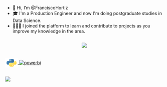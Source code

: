 - 👋 Hi, I’m @FranciscoHortiz
- 🎓 I'm a Production Engineer and now I'm doing postgraduate studies in Data Science.
- 👨🏻‍💻 I joined the platform to learn and contribute to projects as you improve my knowledge in the area.

##

<div align="center">
  <a href="https://github.com/FranciscoHortiz/FranciscoHortiz/edit/main/README.md">
  <img height="180em" src="https://github-readme-stats.vercel.app/api?username=franciscohortiz&show_icons=true&theme=dark&include_all_commits=true&count_private=true"/>
  
</div>
  
  ##
  
 <div>

   <img align="center" alt="Python" height="30" width="40" src="https://raw.githubusercontent.com/devicons/devicon/master/icons/python/python-original.svg">
   <img align="center" alt="powerbi" height="30" width="40" src="https://github.com/microsoft/PowerBI-Icons/blob/main/SVG/PowerBI.svg">
   
  </div>
  
  ##
  
<div>
<a href="https://www.linkedin.com/in/francisco-baptista-h/" target="_blank"><img src="https://img.shields.io/badge/-LinkedIn-%230077B5?style=for-the-badge&logo=linkedin&logoColor=white" target="_blank"></a> 
</div>
  <!---
FranciscoHortiz/FranciscoHortiz is a ✨ special ✨ repository because its `README.md` (this file) appears on your GitHub profile.
You can click the Preview link to take a look at your changes.
--->
